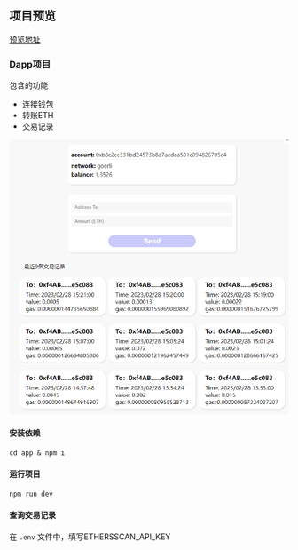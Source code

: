 ## 项目预览

[预览地址](https://lll618xxx.github.io/xx-web3/)

### Dapp项目

包含的功能

- 连接钱包
- 转账ETH
- 交易记录

![](./demoImg/img.png)

#### 安装依赖

```
cd app & npm i
```

#### 运行项目

```
npm run dev
```

#### 查询交易记录

在 <code>.env</code> 文件中，填写ETHERSSCAN_API_KEY



